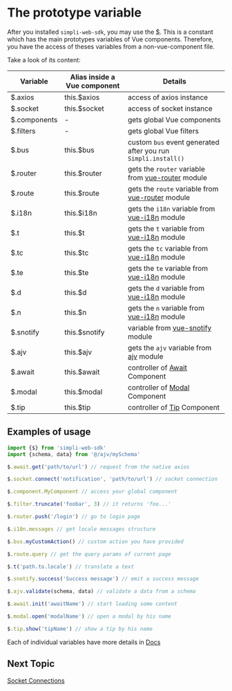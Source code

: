 # The prototype variable

After you installed `simpli-web-sdk`, you may use the [$](../typedocs/classes/_.md).
This is a constant which has the main prototypes variables of Vue components.
Therefore, you have the access of theses variables from a non-vue-component file.

Take a look of its content:

| Variable | Alias inside a Vue component | Details |
|--|--|--|
| $.axios | this.$axios | access of axios instance |
| $.socket | this.$socket | access of socket instance |
| $.components | - | gets global Vue components |
| $.filters | - | gets global Vue filters |
| $.bus | this.$bus | custom `bus` event generated after you run `Simpli.install()` |
| $.router | this.$router | gets the `router` variable from [vue-router](https://router.vuejs.org/) module |
| $.route | this.$route | gets the `route` variable from [vue-router](https://router.vuejs.org/) module |
| $.i18n | this.$i18n | gets the `i18n` variable from [vue-i18n](https://kazupon.github.io/vue-i18n/introduction.html) module |
| $.t | this.$t | gets the `t` variable from [vue-i18n](https://kazupon.github.io/vue-i18n/introduction.html) module |
| $.tc | this.$tc | gets the `tc` variable from [vue-i18n](https://kazupon.github.io/vue-i18n/introduction.html) module |
| $.te | this.$te | gets the `te` variable from [vue-i18n](https://kazupon.github.io/vue-i18n/introduction.html) module |
| $.d | this.$d | gets the `d` variable from [vue-i18n](https://kazupon.github.io/vue-i18n/introduction.html) module |
| $.n | this.$n | gets the `n` variable from [vue-i18n](https://kazupon.github.io/vue-i18n/introduction.html) module |
| $.snotify | this.$snotify | variable from [vue-snotify](https://artemsky.github.io/vue-snotify/documentation/index.html) module |
| $.ajv | this.$ajv | gets the `ajv` variable from [ajv](https://ajv.js.org/) module |
| $.await | this.$await | controller of [Await](../typedocs/classes/await.md) Component |
| $.modal | this.$modal | controller of [Modal](../typedocs/classes/modal.md) Component |
| $.tip | this.$tip | controller of [Tip](../typedocs/classes/tip.md) Component |

## Examples of usage

```typescript
import {$} from 'simpli-web-sdk'
import {schema, data} from '@/ajv/mySchema'

$.await.get('path/to/url') // request from the native axios

$.socket.connect('notification', 'path/to/url') // socket connection

$.component.MyComponent // access your global component

$.filter.truncate('foobar', 3) // it returns 'foo...'

$.router.push('/login') // go to login page

$.i18n.messages // get locale messages structure

$.bus.myCustomAction() // custom action you have provided

$.route.query // get the query params of current page

$.t('path.to.locale') // translate a text

$.snotify.success('Success message') // emit a success message

$.ajv.validate(schema, data) // validate a data from a schema

$.await.init('awaitName') // start loading some content

$.modal.open('modalName') // open a modal by his name

$.tip.show('tipName') // show a tip by his name
```

Each of individual variables have more details in [Docs](../typedocs/README.md)

## Next Topic
[Socket Connections](./socket-connections.md)
